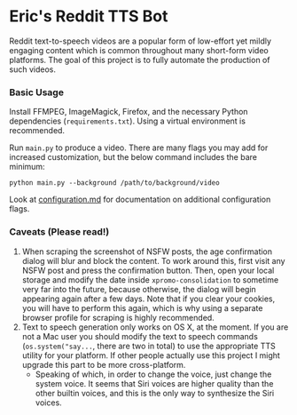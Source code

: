 # Eric's Reddit TTS Bot
Reddit text-to-speech videos are a popular form of low-effort yet mildly engaging content which is common throughout many short-form video platforms. The goal of this project is to fully automate the production of such videos.
### Basic Usage
Install FFMPEG, ImageMagick, Firefox, and the necessary Python dependencies (`requirements.txt`). Using a virtual environment is recommended. 

Run `main.py` to produce a video. There are many flags you may add for increased customization, but the below command includes the bare minimum:
```
python main.py --background /path/to/background/video
```
Look at [configuration.md](configuration.md) for documentation on additional configuration flags.

### Caveats (Please read!)
1. When scraping the screenshot of NSFW posts, the age confirmation dialog will blur and block the content. To work around this, first visit any NSFW post and press the confirmation button. Then, open your local storage and modify the date inside `xpromo-consolidation` to sometime very far into the future, because otherwise, the dialog will begin appearing again after a few days. Note that if you clear your cookies, you will have to perform this again, which is why using a separate browser profile for scraping is highly recommended. 
2. Text to speech generation only works on OS X, at the moment. If you are not a Mac user you should modify the text to speech commands (`os.system("say...`, there are two in total) to use the appropriate TTS utility for your platform. If other people actually use this project I might upgrade this part to be more cross-platform.
    -  Speaking of which, in order to change the voice, just change the system voice. It seems that Siri voices are higher quality than the other builtin voices, and this is the only way to synthesize the Siri voices. 
